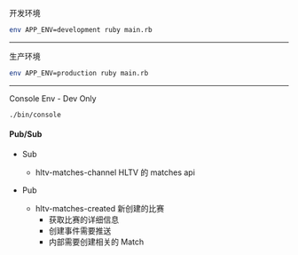 开发环境

```bash
env APP_ENV=development ruby main.rb
```

---

生产环境
```bash
env APP_ENV=production ruby main.rb
```
---

Console Env - Dev Only

```
./bin/console
```

#### Pub/Sub

* Sub
  * hltv-matches-channel  HLTV 的 matches api

* Pub
  * hltv-matches-created  新创建的比赛
    * 获取比赛的详细信息
    * 创建事件需要推送
    * 内部需要创建相关的 Match
